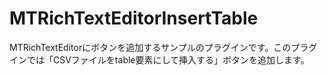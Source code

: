 # MTRichTextEditorInsertTable

MTRichTextEditorにボタンを追加するサンプルのプラグインです。このプラグインでは「CSVファイルをtable要素にして挿入する」ボタンを追加します。
